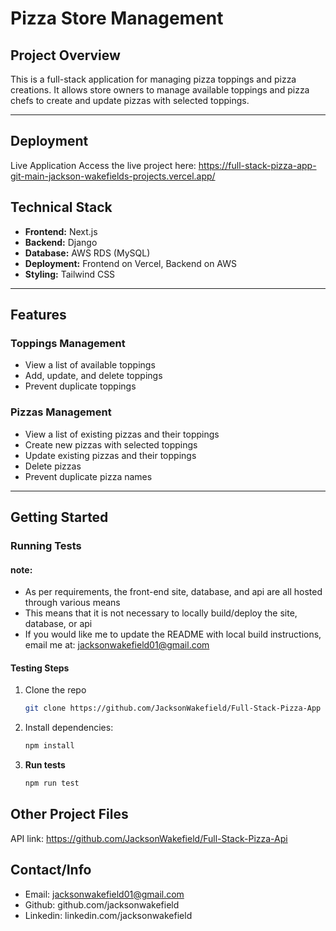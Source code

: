 # **Pizza Store Management**  

## **Project Overview**  
This is a full-stack application for managing pizza toppings and pizza creations. It allows store owners to manage available toppings and pizza chefs to create and update pizzas with selected toppings.

---

## **Deployment**
Live Application
Access the live project here: https://full-stack-pizza-app-git-main-jackson-wakefields-projects.vercel.app/

## **Technical Stack**
- **Frontend:** Next.js  
- **Backend:** Django  
- **Database:** AWS RDS (MySQL)  
- **Deployment:** Frontend on Vercel, Backend on AWS  
- **Styling:** Tailwind CSS  

---

## **Features**
### **Toppings Management**
- View a list of available toppings  
- Add, update, and delete toppings  
- Prevent duplicate toppings  

### **Pizzas Management**
- View a list of existing pizzas and their toppings  
- Create new pizzas with selected toppings  
- Update existing pizzas and their toppings  
- Delete pizzas  
- Prevent duplicate pizza names  

---

## **Getting Started**

### **Running Tests**

#### note:
 - As per requirements, the front-end site, database, and api are all hosted through various means
 - This means that it is not necessary to locally build/deploy the site, database, or api
 - If you would like me to update the README with local build instructions, email me at: jacksonwakefield01@gmail.com

#### **Testing Steps**

1. Clone the repo
   ```bash
   git clone https://github.com/JacksonWakefield/Full-Stack-Pizza-App
2. Install dependencies:
   ```bash
   npm install
3. **Run tests**
   ```bash
   npm run test

## **Other Project Files**

API link: https://github.com/JacksonWakefield/Full-Stack-Pizza-Api
   

## **Contact/Info**

- Email: jacksonwakefield01@gmail.com
- Github: github.com/jacksonwakefield
- Linkedin: linkedin.com/jacksonwakefield


